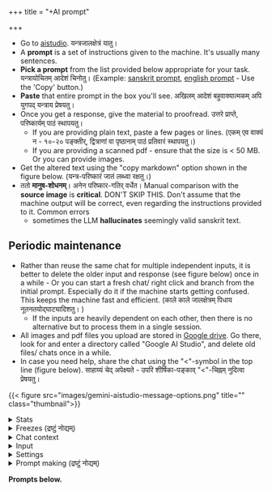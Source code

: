 +++
title = "+AI prompt"

+++

- Go to [aistudio](https://aistudio.google.com/prompts/new_chat). यन्त्रजालक्षेत्रं यातु।  
- A **prompt** is a set of instructions given to the machine. It's usually many sentences.
- **Pick a prompt** from the list provided below appropriate for your task. यन्त्रायोचितम् आदेशं चिनोतु।  (Example: [sanskrit prompt](Sanskrit_devanAgarI_markdown), [english prompt](English_text_with_sanskrit_foo) - Use the 'Copy' button.)
- **Paste** that entire prompt in the box you'll see. अखिलम् आदेशं बहुवाक्यात्मकम् अपि युगपद् यन्त्राय प्रेषयतु। 
- Once you get a response, give the material to proofread. उत्तरे प्राप्ते, परिष्कार्यम् पाठं स्थापयतु।
  - If you are providing plain text, paste a few pages or lines. (एकम् एव वाक्यं न - १०-२० पङ्क्तीर्, द्वित्राणां वा पृष्ठानाम् पाठं प्रतिवारं स्थापयतु।) 
  - If you are providing a scanned pdf - ensure that the size is < 50 MB. Or you can provide images.
- Get the altered text using the "copy markdown" option shown in the figure below. (यन्त्र-परिष्कारं जातं लब्ध्वा रक्षतु।)
- ततो **मानुष-शोधनम्**। अनेन परिष्कार-गतिर् वर्धेत। Manual comparison with the **source image** is **critical**. DON'T SKIP THIS. Don't assume that the machine output will be correct, even regarding the instructions provided to it. Common errors 
  - sometimes the LLM **hallucinates** seemingly valid sanskrit text.
  


## Periodic maintenance
- Rather than reuse the same chat for multiple independent inputs, it is better to delete the older input and response (see figure below) once in a while - Or you can start a fresh chat/ right click and branch from the initial prompt. Especially do it if the machine starts getting confused. This keeps the machine fast and efficient. (काले काले जालक्षेत्रम् पिधाय नूतनतयोद्घाट्यादिशतु। )
  - If the inputs are heavily dependent on each other, then there is no alternative but to process them in a single session.
- All images and pdf files you upload are stored in [Google drive](https://drive.google.com/drive/folders/). Go there, look for and enter a directory called "Google AI Studio", and delete old files/ chats once in a while.
- In case you need help, share the chat using the "<"-symbol in the top line (figure below). साहाय्यं चेद् अपेक्ष्यते - उपरि शीर्षिका-पङ्काव् "<"-चिह्नम् नुदित्वा प्रेषयतु। 

{{< figure src="images/gemini-aistudio-message-options.png" title="" class="thumbnail">}}

<details><summary>Stats</summary>

One can see the output time taken under the output. By clicking on it, one can get tokens per second and time to first token.
</details>


<details><summary>Freezes (द्रष्टुं नोद्यम्)</summary>

Sometimes it errors out and you will see a red exclamation mark. There is a 600 second timeout. So, keep the input appropriately small - measuring the max input length for the task by trial and error. Also select Gemini 2.5 flash where feasible (almost always).

You can then continue from where it left off using a "continue" prompt.  
This sometimes won't work - regenerates from the beginning - so you need to provide the remaining text again.
</details>

<details><summary>Chat context</summary>

A chat holds the collective memory of your interaction with the LLM. Token count indicates the context size. Smaller the better.

Try collecting all your instructions into a single comprehensive prompt

So, it's better to start a fresh chat every few inputs rather than reuse the same chat?

The tokenizer converts the text/image/audio into number vectors called embeddings. The process is reversed when generating user-facing output. 

Context size grows quadratically - like a square minus the diagonal. Gemini explaining attention -

* 1 token paying attention to itself = 1 connection (1x1)
* 2 tokens: each token pays attention to both tokens = 4 connections (2x2)
* 3 tokens: each token pays attention to all three tokens = 9 connections (3x3)
</details>

<details><summary>Input</summary>

Gemini produces MUCH worse output when asked to extract text from a pdf with embedded ocr (though I recall seeing some message where it "assesses" ocr layer)
</details>



<details><summary>Settings</summary>

Advanced settings - **Output length** - set to 65536 tokens by default. Must use paid plan to increase that.

Enable

- Also, if you provide a URL, the **URL context** toggle needs to be enabled. Else you see a yellow exclamation message (and the LLM will hallucinate the contents at the url)
- grounding with Google search.

</details>

<details><summary>Prompt making (द्रष्टुं नोद्यम्)</summary>

- Iterate within a chat.  
- Then say - Improve my initial instructions so that you will get it right the first time in a fresh chat.
</details>



**Prompts below.**
